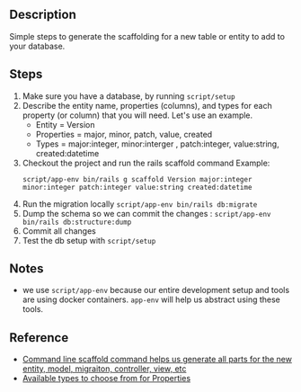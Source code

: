 ## Description

Simple steps to generate the scaffolding for a new table or entity to add to your database.

## Steps
1. Make sure you have a database, by running `script/setup`
1. Describe the entity name, properties (columns), and types for each property (or column) that you will need.
   Let's use an example.
   - Entity = Version
   - Properties = major, minor, patch, value, created
   - Types = major:integer, minor:interger , patch:integer, value:string, created:datetime
1. Checkout the project and run the rails scaffold command
   Example:
   ```
   script/app-env bin/rails g scaffold Version major:integer minor:integer patch:integer value:string created:datetime
   ```
1. Run the migration locally `script/app-env bin/rails db:migrate`
1. Dump the schema so we can commit the changes : `script/app-env bin/rails db:structure:dump`
1. Commit all changes
1. Test the db setup with `script/setup`

## Notes
- we use `script/app-env` because our entire development setup and tools are using docker containers. `app-env` will help us abstract using these tools.

## Reference
- [Command line scaffold command helps us generate all parts for the new entity, model, migraiton, controller, view, etc](https://guides.rubyonrails.org/command_line.html#rails-generate)
- [Available types to choose from for Properties](https://api.rubyonrails.org/v6.0.1/classes/ActiveRecord/ConnectionAdapters/SchemaStatements.html#method-i-add_column)
